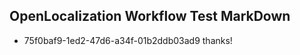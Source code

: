 ## OpenLocalization Workflow Test MarkDown
* 75f0baf9-1ed2-47d6-a34f-01b2ddb03ad9 thanks!

<!--HONumber=Aug16_HO3-->


